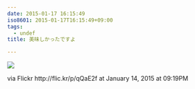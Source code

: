```yaml
---
date: 2015-01-17 16:15:49
iso8601: 2015-01-17T16:15:49+09:00
tags:
  - undef
title: 美味しかったですよ

---
```


<div><img src='https://farm8.staticflickr.com/7524/16297638152_be720479fc_b.jpg' style='max-width:600px;' /><br/><div><p></p>
<p>via Flickr http://flic.kr/p/qQaE2f at January 14, 2015 at 09:19PM</p></div></div>
    	
